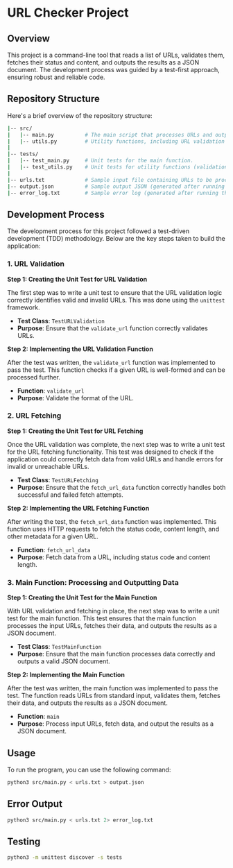 # URL Checker Project

## Overview

This project is a command-line tool that reads a list of URLs, validates them, fetches their status and content, and outputs the results as a JSON document. The development process was guided by a test-first approach, ensuring robust and reliable code.

## Repository Structure

Here's a brief overview of the repository structure:
```bash
|-- src/
|   |-- main.py          # The main script that processes URLs and outputs the results as JSON.
|   |-- utils.py         # Utility functions, including URL validation and fetching logic.
|
|-- tests/
|   |-- test_main.py     # Unit tests for the main function.
|   |-- test_utils.py    # Unit tests for utility functions (validation and fetching).
|
|-- urls.txt             # Sample input file containing URLs to be processed.
|-- output.json          # Sample output JSON (generated after running the script).
|-- error_log.txt        # Sample error log (generated after running the script with error redirection).
```

## Development Process

The development process for this project followed a test-driven development (TDD) methodology. Below are the key steps taken to build the application:

### 1. URL Validation

**Step 1: Creating the Unit Test for URL Validation**

The first step was to write a unit test to ensure that the URL validation logic correctly identifies valid and invalid URLs. This was done using the `unittest` framework.

- **Test Class**: `TestURLValidation`
- **Purpose**: Ensure that the `validate_url` function correctly validates URLs.

**Step 2: Implementing the URL Validation Function**

After the test was written, the `validate_url` function was implemented to pass the test. This function checks if a given URL is well-formed and can be processed further.

- **Function**: `validate_url`
- **Purpose**: Validate the format of the URL.

### 2. URL Fetching

**Step 1: Creating the Unit Test for URL Fetching**

Once the URL validation was complete, the next step was to write a unit test for the URL fetching functionality. This test was designed to check if the application could correctly fetch data from valid URLs and handle errors for invalid or unreachable URLs.

- **Test Class**: `TestURLFetching`
- **Purpose**: Ensure that the `fetch_url_data` function correctly handles both successful and failed fetch attempts.

**Step 2: Implementing the URL Fetching Function**

After writing the test, the `fetch_url_data` function was implemented. This function uses HTTP requests to fetch the status code, content length, and other metadata for a given URL.

- **Function**: `fetch_url_data`
- **Purpose**: Fetch data from a URL, including status code and content length.

### 3. Main Function: Processing and Outputting Data

**Step 1: Creating the Unit Test for the Main Function**

With URL validation and fetching in place, the next step was to write a unit test for the main function. This test ensures that the main function processes the input URLs, fetches their data, and outputs the results as a JSON document.

- **Test Class**: `TestMainFunction`
- **Purpose**: Ensure that the main function processes data correctly and outputs a valid JSON document.

**Step 2: Implementing the Main Function**

After the test was written, the main function was implemented to pass the test. The function reads URLs from standard input, validates them, fetches their data, and outputs the results as a JSON document.

- **Function**: `main`
- **Purpose**: Process input URLs, fetch data, and output the results as a JSON document.

## Usage

To run the program, you can use the following command:

```bash
python3 src/main.py < urls.txt > output.json
```

## Error Output

```bash
python3 src/main.py < urls.txt 2> error_log.txt
```

## Testing
```bash
python3 -m unittest discover -s tests
```



